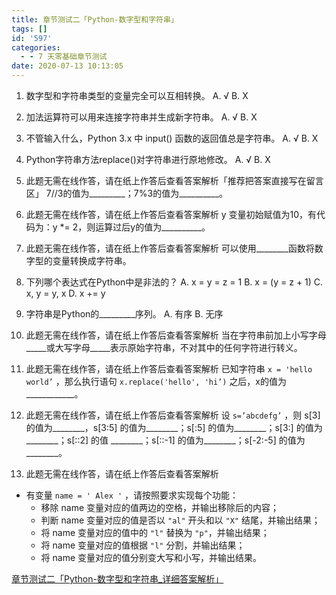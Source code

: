 ```yaml
---
title: 章节测试二「Python-数字型和字符串」
tags: []
id: '597'
categories:
  - - 7 天零基础章节测试
date: 2020-07-13 10:13:05
---
```


1.  数字型和字符串类型的变量完全可以互相转换。 A. √ B. X
    
2.  加法运算符可以用来连接字符串并生成新字符串。 A. √ B. X
    
3.  不管输入什么，Python 3.x 中 input() 函数的返回值总是字符串。 A. √ B. X
    
4.  Python字符串方法replace()对字符串进行原地修改。 A. √ B. X
    
5.  此题无需在线作答，请在纸上作答后查看答案解析「推荐把答案直接写在留言区」 7//3的值为\_\_\_\_\_\_\_\_\_；7%3的值为\_\_\_\_\_\_\_\_\_\_。
    
6.  此题无需在线作答，请在纸上作答后查看答案解析 y 变量初始赋值为10，有代码为：y \*= 2，则运算过后y的值为\_\_\_\_\_\_\_\_\_\_。
    
7.  此题无需在线作答，请在纸上作答后查看答案解析 可以使用\_\_\_\_\_\_\_\_函数将数字型的变量转换成字符串。
    
8.  下列哪个表达式在Python中是非法的？ A. x = y = z = 1 B. x = (y = z + 1) C. x, y = y, x D. x += y
    
9.  字符串是Python的\_\_\_\_\_\_\_\_\_序列。 A. 有序 B. 无序
    
10.  此题无需在线作答，请在纸上作答后查看答案解析 当在字符串前加上小写字母\_\_\_\_\_或大写字母\_\_\_\_\_表示原始字符串，不对其中的任何字符进行转义。
    
11.  此题无需在线作答，请在纸上作答后查看答案解析 已知字符串 `x = 'hello world’` ，那么执行语句 `x.replace('hello', 'hi’)` 之后，x的值为\_\_\_\_\_\_\_\_\_\_\_\_。
    
12.  此题无需在线作答，请在纸上作答后查看答案解析 设 `s=’abcdefg’` ，则 s\[3\] 的值为\_\_\_\_\_\_\_\_，s\[3:5\] 的值为\_\_\_\_\_\_\_\_；s\[:5\] 的值为\_\_\_\_\_\_\_\_；s\[3:\] 的值为\_\_\_\_\_\_\_\_；s\[::2\] 的值 \_\_\_\_\_\_\_\_；s\[::-1\] 的值为\_\_\_\_\_\_\_\_；s\[-2:-5\] 的值为\_\_\_\_\_\_\_\_。
    
13.  此题无需在线作答，请在纸上作答后查看答案解析
    

*   有变量 `name = ' Alex '` ，请按照要求实现每个功能：
    *   移除 name 变量对应的值两边的空格，并输出移除后的内容；
    *   判断 name 变量对应的值是否以 `"al"` 开头和以 `"X"` 结尾，并输出结果；
    *   将 name 变量对应的值中的 `"l"` 替换为 `"p"`，并输出结果；
    *   将 name 变量对应的值根据 `"l"` 分割，并输出结果；
    *   将 name 变量对应的值分别变大写和小写，并输出结果。

[章节测试二「Python-数字型和字符串\_详细答案解析」](https://www.aiyc.top/604.html)
